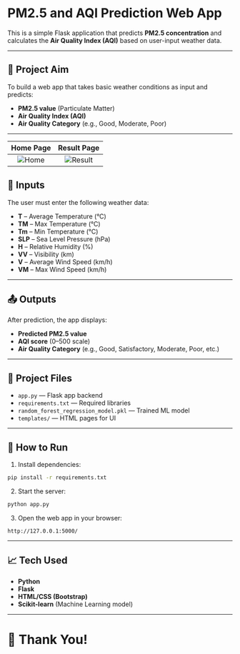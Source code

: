 # PM2.5 and AQI Prediction Web App

This is a simple Flask application that predicts **PM2.5 concentration** and calculates the **Air Quality Index (AQI)** based on user-input weather data.

---

## 🎯 Project Aim

To build a web app that takes basic weather conditions as input and predicts:
- **PM2.5 value** (Particulate Matter)
- **Air Quality Index (AQI)**
- **Air Quality Category** (e.g., Good, Moderate, Poor)

---


| Home Page | Result Page |
|:---------:|:-----------:|
| ![Home](images/homepage.png) | ![Result](images/resultpage.png) |


## 🔢 Inputs

The user must enter the following weather data:
- **T** – Average Temperature (°C)
- **TM** – Max Temperature (°C)
- **Tm** – Min Temperature (°C)
- **SLP** – Sea Level Pressure (hPa)
- **H** – Relative Humidity (%)
- **VV** – Visibility (km)
- **V** – Average Wind Speed (km/h)
- **VM** – Max Wind Speed (km/h)

---

## 📤 Outputs

After prediction, the app displays:
- **Predicted PM2.5 value**
- **AQI score** (0–500 scale)
- **Air Quality Category** (e.g., Good, Satisfactory, Moderate, Poor, etc.)

---

## 📂 Project Files

- `app.py` — Flask app backend
- `requirements.txt` — Required libraries
- `random_forest_regression_model.pkl` — Trained ML model
- `templates/` — HTML pages for UI

---

## 🚀 How to Run

1. Install dependencies:

```bash
pip install -r requirements.txt
```

2. Start the server:

```bash
python app.py
```

3. Open the web app in your browser:

```
http://127.0.0.1:5000/
```

---

## 📈 Tech Used

- **Python**
- **Flask**
- **HTML/CSS (Bootstrap)**
- **Scikit-learn** (Machine Learning model)

---

# 🌟 Thank You!
